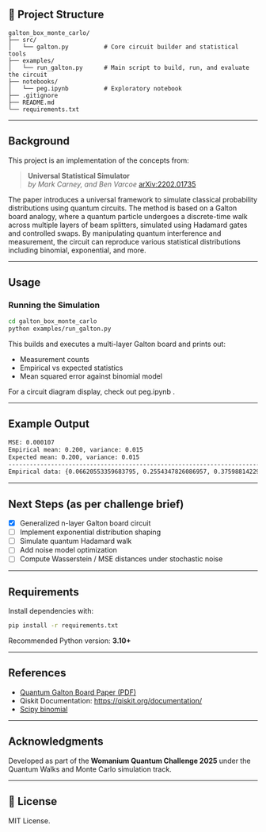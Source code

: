 ## 📁 Project Structure

```
galton_box_monte_carlo/
├── src/
│   └── galton.py          # Core circuit builder and statistical tools
├── examples/
│   └── run_galton.py      # Main script to build, run, and evaluate the circuit
├── notebooks/
│   └── peg.ipynb          # Exploratory notebook
├── .gitignore
├── README.md
└── requirements.txt
```

---

## Background

This project is an implementation of the concepts from:

> **Universal Statistical Simulator**  
> *by Mark Carney, and Ben Varcoe*
[arXiv:2202.01735](https://arxiv.org/pdf/2202.01735)

The paper introduces a universal framework to simulate classical probability distributions using quantum circuits. The method is based on a Galton board analogy, where a quantum particle undergoes a discrete-time walk across multiple layers of beam splitters, simulated using Hadamard gates and controlled swaps. By manipulating quantum interference and measurement, the circuit can reproduce various statistical distributions including binomial, exponential, and more.

---

## Usage

### Running the Simulation

```bash
cd galton_box_monte_carlo
python examples/run_galton.py
```

This builds and executes a multi-layer Galton board and prints out:

- Measurement counts
- Empirical vs expected statistics
- Mean squared error against binomial model

For a circuit diagram display, check out peg.ipynb . 

---

## Example Output

```bash
MSE: 0.000107
Empirical mean: 0.200, variance: 0.015
Expected mean: 0.200, variance: 0.015
---------------------------------------------------------------------------------
Empirical data: {0.06620553359683795, 0.2554347826086957, 0.3759881422924901, 0.2425889328063241, 0.059782608695652176]
```

---

## Next Steps (as per challenge brief)

- [x] Generalized n-layer Galton board circuit
- [ ] Implement exponential distribution shaping
- [ ] Simulate quantum Hadamard walk
- [ ] Add noise model optimization
- [ ] Compute Wasserstein / MSE distances under stochastic noise

---

## Requirements

Install dependencies with:

```bash
pip install -r requirements.txt
```

Recommended Python version: **3.10+**

---

## References

- [Quantum Galton Board Paper (PDF)](https://arxiv.org/pdf/2202.01735)
- Qiskit Documentation: https://qiskit.org/documentation/
- [Scipy binomial](https://docs.scipy.org/doc/scipy/reference/generated/scipy.stats.binom.html)

---

## Acknowledgments

Developed as part of the **Womanium Quantum Challenge 2025** under the Quantum Walks and Monte Carlo simulation track.

---

## 🔗 License

MIT License.
